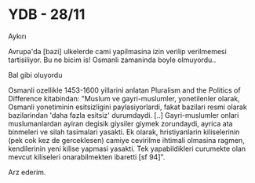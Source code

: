 # YDB - 28/11

Aykırı

Avrupa'da [bazi] ulkelerde cami yapilmasina izin verilip verilmemesi tartisiliyor. Bu ne bicim is! Osmanli zamaninda boyle olmuyordu..

Bal gibi oluyordu

Osmanli ozellikle 1453-1600 yillarini anlatan Pluralism and the
Politics of Difference kitabindan: "Muslum ve gayri-muslumler,
yonetilenler olarak, Osmanli yonetiminin esitsizligini
paylasiyorlardi, fakat bazilari resmi olarak bazilarindan 'daha fazla
esitsiz' durumdaydi. [..] Gayri-muslumler onlari muslumanlardan ayiran
degisik giysiler giymek zorundaydi, ayrica ata binmeleri ve silah
tasimalari yasakti. Ek olarak, hristiyanlarin kiliselerinin (pek cok
kez de gerceklesen) camiye cevirilme ihtimali olmasina ragmen,
kendilerinin yeni kilise yapmasi yasakti. Tek yapabildikleri curumekte
olan mevcut kiliseleri onarabilmekten ibaretti [sf 94]".

Arz ederim.
